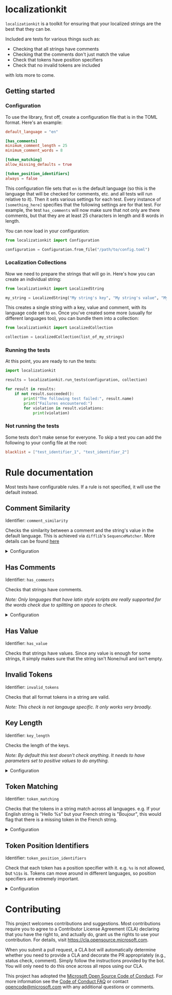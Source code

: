 # localizationkit

`localizationkit` is a toolkit for ensuring that your localized strings are the best that they can be.

Included are tests for various things such as:

* Checking that all strings have comments
* Checking that the comments don't just match the value
* Check that tokens have position specifiers
* Check that no invalid tokens are included

with lots more to come. 

## Getting started

### Configuration

To use the library, first off, create a configuration file that is in the TOML format. Here's an example:

```toml
default_language = "en"

[has_comments]
minimum_comment_length = 25
minimum_comment_words = 8

[token_matching]
allow_missing_defaults = true

[token_position_identifiers]
always = false
```

This configuration file sets that `en` is the default language (so this is the language that will be checked for comments, etc. and all tests will run relative to it). Then it sets various settings for each test. Every instance of `[something_here]` specifies that the following settings are for that test. For example, the test `has_comments` will now make sure that not only are there comments, but that they are at least 25 characters in length and 8 words in length. 

You can now load in your configuration:

```python
from localizationkit import Configuration

configuration = Configuration.from_file("/path/to/config.toml")
```

### Localization Collections

Now we need to prepare the strings that will go in. Here's how you can create an individual string:

```python
from localizationkit import LocalizedString

my_string = LocalizedString("My string's key", "My string's value", "My strings comment", "en")
```

This creates a single string with a key, value and comment, with its language code set to `en`. Once you've created some more (usually for different languages too), you can bundle them into a collection:

```python
from localizationkit import LocalizedCollection

collection = LocalizedCollection(list_of_my_strings)
```

### Running the tests

At this point, you are ready to run the tests:

```python
import localizationkit

results = localizationkit.run_tests(configuration, collection)

for result in results:
    if not result.succeeded():
        print("The following test failed:", result.name)
        print("Failures encountered:")
        for violation in result.violations:
            print(violation)
```

### Not running the tests

Some tests don't make sense for everyone. To skip a test you can add the following to your config file at the root:

```toml
blacklist = ["test_identifier_1", "test_identifier_2"]
```

# Rule documentation

Most tests have configurable rules. If a rule is not specified, it will use the default instead.

## Comment Similarity

Identifier: `comment_similarity`

Checks the similarity between a comment and the string's value in the default language. This is achieved via `difflib`'s `SequenceMatcher`. More details can be found [here](https://docs.python.org/3/library/difflib.html#difflib.SequenceMatcher.ratio)

<details>
    <summary>Configuration</summary>

| Parameter | Type | Acceptable Values | Default | Details | 
| --- | --- | --- | --- | --- |
| `maximum_similarity_ratio` | float | Between 0 and 1 | 0.5 | Set the maximum similarity ratio between the comment and the string value. The higher the value, the more similar they are. The longer the string the more accurate this will be. |

</details>

## Has Comments

Identifier: `has_comments`

Checks that strings have comments.

_Note: Only languages that have latin style scripts are really supported for the words check due to splitting on spaces to check._

<details>
    <summary>Configuration</summary>

| Parameter | Type | Acceptable Values | Default | Details | 
| --- | --- | --- | --- | --- |
| `minimum_comment_length` | int | Any integer | 30 | Set the minimum allowable length for a comment. Set the value to negative to not check. |
| `minimum_comment_words` | int | Any integer | 10 | Set the minimum allowable number of words for a comment. Set the value to negative to not check. |

</details>

## Has Value

Identifier: `has_value`

Checks that strings have values. Since any value is enough for some strings, it simply makes sure that the string isn't None/null and isn't empty.

## Invalid Tokens

Identifier: `invalid_tokens`

Checks that all format tokens in a string are valid.

_Note: This check is not langauge specific. It only works very broadly._

## Key Length

Identifier: `key_length`

Checks the length of the keys.

_Note: By default this test doesn't check anything. It needs to have parameters set to positive values to do anything._

<details>
    <summary>Configuration</summary>

| Parameter | Type | Acceptable Values | Default | Details | 
| --- | --- | --- | --- | --- |
| `minimum` | int | Any integer | -1 | Set the minimum allowable length for a key. Set the value to negative to not check. |
| `maximum` | int | Any integer | -1 | Set the maximum allowable length for a key. Set the value to negative to not check. |

</details>

## Token Matching

Identifier: `token_matching`

Checks that the tokens in a string match across all languages. e.g. If your English string is "Hello %s" but your French string is "Boujour", this would flag that there is a missing token in the French string.

<details>
    <summary>Configuration</summary>

| Parameter | Type | Acceptable Values | Default | Details | 
| --- | --- | --- | --- | --- |
| `allow_missing_defaults` | boolean | `true` or `false` | `false` | Due to the way that automated localization works, usually there will be a default language, and then other translations will come in over time. If a translation is deleted, it isn't always deleted from all languages immediately. Setting this parameter to true will allow any strings in your non-default language to be ignored if that string is missing from your default language. |

</details>

## Token Position Identifiers

Identifier: `token_position_identifiers`

Check that each token has a position specifier with it. e.g. `%s` is not allowed, but `%1$s` is. Tokens can move around in different languages, so position specifiers are extremely important.

<details>
    <summary>Configuration</summary>

| Parameter | Type | Acceptable Values | Default | Details | 
| --- | --- | --- | --- | --- |
| `always` | boolean | `true` or `false` | `false` | If a string only has a single token, it doesn't need a position specifier. Set this to `true` to require it even in those cases.

</details>

# Contributing

This project welcomes contributions and suggestions.  Most contributions require you to agree to a
Contributor License Agreement (CLA) declaring that you have the right to, and actually do, grant us
the rights to use your contribution. For details, visit https://cla.opensource.microsoft.com.

When you submit a pull request, a CLA bot will automatically determine whether you need to provide
a CLA and decorate the PR appropriately (e.g., status check, comment). Simply follow the instructions
provided by the bot. You will only need to do this once across all repos using our CLA.

This project has adopted the [Microsoft Open Source Code of Conduct](https://opensource.microsoft.com/codeofconduct/).
For more information see the [Code of Conduct FAQ](https://opensource.microsoft.com/codeofconduct/faq/) or
contact [opencode@microsoft.com](mailto:opencode@microsoft.com) with any additional questions or comments.
